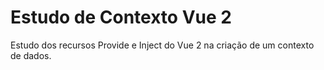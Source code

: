 # Estudo de Contexto Vue 2

Estudo dos recursos Provide e Inject do Vue 2 na criação de um contexto de dados.
